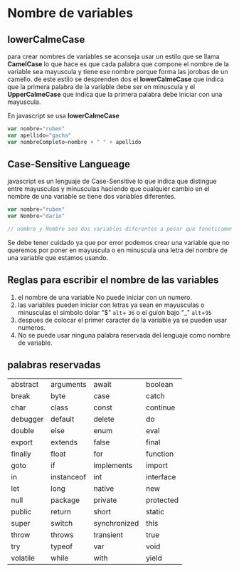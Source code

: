 # Nombre de variables

## lowerCalmeCase

para crear nombres de variables se aconseja usar un estilo que se llama **CamelCase** lo que hace es que cada palabra que compone el nombre de la variable sea mayuscula y tiene ese nombre porque forma las jorobas de un camello. de este estilo se desprenden dos el **lowerCalmeCase** que indica que la primera palabra de la variable debe ser en minuscula y el **UpperCalmeCase** que indica que la primera palabra debe iniciar con una mayuscula.

En javascript se usa **lowerCalmeCase**

```javascript
var nombre="ruben"
var apellido="gacha"
var nombreCompleto=nombre + " " + apellido
```
## Case-Sensitive Langueage

javascript es un lenguaje de Case-Sensitive lo que indica que distingue entre mayusculas y minusculas haciendo que cualquier cambio en el nombre de una variable se tiene dos variables diferentes. 

```javascript
var nombre="ruben"
var Nombre="dario"

// nombre y Nombre son dos variables diferentes a pesar que foneticamente sean la misma.
```
Se debe tener cuidado ya que por error podemos crear una variable que no queremos por poner en mayuscula o en minuscula una letra del nombre de una variable que estamos usando.

## Reglas para escribir el nombre de las variables

1. el nombre de una variable No puede iniciar con un numero.
2. las variables pueden iniciar con letras ya sean en mayusculas o minusculas el simbolo dolar "$" `alt`+ `36` o el guion bajo "_"  `alt`+`95`
3. despues de colocar el primer caracter de la variable ya se pueden usar numeros.
4. No se puede usar ninguna palabra reservada del lenguaje como nombre de variable.

## palabras reservadas
| | | | |
|---|---|---|---|
| abstract | arguments | await | boolean |
| break | byte | case | catch|
| char | class | const | continue |
| debugger | default | delete | do |
| double | else | enum | eval |
| export | extends | false | final |
| finally | float | for | function |
| goto | if | implements | import |
| in | instanceof | int | interface |
| let | long | native | new |
| null | package | private | protected |
| public | return | short | static |
| super | switch | synchronized | this |
| throw | throws | transient | true |
| try | typeof | var | void |
| volatile | while | with | yield |



